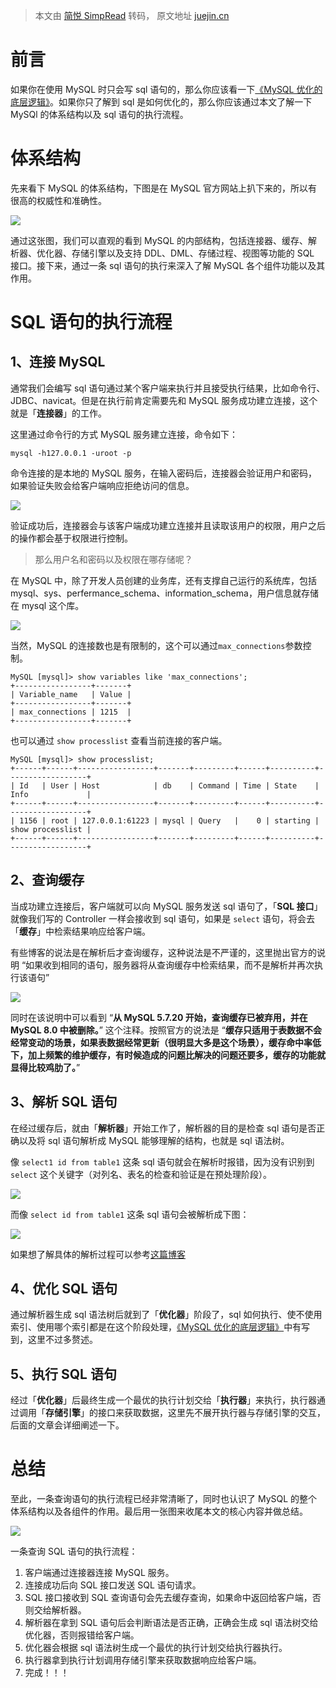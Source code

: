 > 本文由 [简悦 SimpRead](http://ksria.com/simpread/) 转码， 原文地址 [juejin.cn](https://juejin.cn/post/7307191939609509923)

前言
==

如果你在使用 MySQL 时只会写 sql 语句的，那么你应该看一下[《MySQL 优化的底层逻辑》](https://wangbinguang.blog.csdn.net/article/details/134464163 "https://wangbinguang.blog.csdn.net/article/details/134464163")。如果你只了解到 sql 是如何优化的，那么你应该通过本文了解一下 MySQl 的体系结构以及 sql 语句的执行流程。

体系结构
====

先来看下 MySQL 的体系结构，下图是在 MySQL 官方网站上扒下来的，所以有很高的权威性和准确性。

![](https://p3-juejin.byteimg.com/tos-cn-i-k3u1fbpfcp/6e2abbf262bf43658ba3cc9768124579~tplv-k3u1fbpfcp-jj-mark:3024:0:0:0:q75.awebp#?w=2080&h=2212&s=1440652&e=png&a=1&b=f7f6f5)

通过这张图，我们可以直观的看到 MySQL 的内部结构，包括连接器、缓存、解析器、优化器、存储引擎以及支持 DDL、DML、存储过程、视图等功能的 SQL 接口。接下来，通过一条 sql 语句的执行来深入了解 MySQL 各个组件功能以及其作用。

SQL 语句的执行流程
===========

1、连接 MySQL
----------

通常我们会编写 sql 语句通过某个客户端来执行并且接受执行结果，比如命令行、JDBC、navicat。但是在执行前肯定需要先和 MySQL 服务成功建立连接，这个就是「**连接器**」的工作。

这里通过命令行的方式 MySQL 服务建立连接，命令如下：

```
mysql -h127.0.0.1 -uroot -p
```

命令连接的是本地的 MySQL 服务，在输入密码后，连接器会验证用户和密码，如果验证失败会给客户端响应拒绝访问的信息。

![](https://p3-juejin.byteimg.com/tos-cn-i-k3u1fbpfcp/db9979460528421bb1da28f134eba2fe~tplv-k3u1fbpfcp-jj-mark:3024:0:0:0:q75.awebp#?w=5480&h=584&s=1041759&e=png&a=1&b=222222)

验证成功后，连接器会与该客户端成功建立连接并且读取该用户的权限，用户之后的操作都会基于权限进行控制。

> 那么用户名和密码以及权限在哪存储呢？

在 MySQL 中，除了开发人员创建的业务库，还有支撑自己运行的系统库，包括 mysql、sys、perfermance_schema、information_schema，用户信息就存储在 mysql 这个库。

![](https://p3-juejin.byteimg.com/tos-cn-i-k3u1fbpfcp/ee6bcb85920246e4bfbe09162763d767~tplv-k3u1fbpfcp-jj-mark:3024:0:0:0:q75.awebp#?w=1692&h=2320&s=1727825&e=png&a=1&b=212121)

当然，MySQL 的连接数也是有限制的，这个可以通过`max_connections`参数控制。

```
MySQL [mysql]> show variables like 'max_connections';
+-----------------+-------+
| Variable_name   | Value |
+-----------------+-------+
| max_connections | 1215  |
+-----------------+-------+
```

也可以通过 `show processlist` 查看当前连接的客户端。

```
MySQL [mysql]> show processlist;
+------+------+-----------------+-------+---------+------+----------+------------------+
| Id   | User | Host            | db    | Command | Time | State    | Info             |
+------+------+-----------------+-------+---------+------+----------+------------------+
| 1156 | root | 127.0.0.1:61223 | mysql | Query   |    0 | starting | show processlist |
+------+------+-----------------+-------+---------+------+----------+------------------+
```

2、查询缓存
------

当成功建立连接后，客户端就可以向 MySQL 服务发送 sql 语句了，「**SQL 接口**」就像我们写的 Controller 一样会接收到 sql 语句，如果是 `select` 语句，将会去「**缓存**」中检索结果响应给客户端。

有些博客的说法是在解析后才查询缓存，这种说法是不严谨的，这里抛出官方的说明 “如果收到相同的语句，服务器将从查询缓存中检索结果，而不是解析并再次执行该语句”

![](https://p3-juejin.byteimg.com/tos-cn-i-k3u1fbpfcp/5d486a09573e4e748c3ef9f7c7ec9840~tplv-k3u1fbpfcp-jj-mark:3024:0:0:0:q75.awebp#?w=3120&h=1304&s=2485141&e=png&a=1&b=fcfcfc)

同时在该说明中可以看到 “**从 MySQL 5.7.20 开始，查询缓存已被弃用，并在 MySQL 8.0 中被删除。**” 这个注释。按照官方的说法是 “**缓存只适用于表数据不会经常变动的场景，如果表数据经常更新（很明显大多是这个场景），缓存命中率低下，加上频繁的维护缓存，有时候造成的问题比解决的问题还要多，缓存的功能就显得比较鸡肋了。**”

3、解析 SQL 语句
-----------

在经过缓存后，就由「**解析器**」开始工作了，解析器的目的是检查 sql 语句是否正确以及将 sql 语句解析成 MySQL 能够理解的结构，也就是 sql 语法树。

像 `select1 id from table1` 这条 sql 语句就会在解析时报错，因为没有识别到 `select` 这个关键字（对列名、表名的检查和验证是在预处理阶段）。

![](https://p3-juejin.byteimg.com/tos-cn-i-k3u1fbpfcp/521b9709ce3c4afdabbbf7e118401dd1~tplv-k3u1fbpfcp-jj-mark:3024:0:0:0:q75.awebp#?w=4880&h=184&s=399142&e=png&a=1&b=222222)

而像 `select id from table1` 这条 sql 语句会被解析成下图：

![](https://p3-juejin.byteimg.com/tos-cn-i-k3u1fbpfcp/ebb0ac19c67245a8ab9843421fc84ce2~tplv-k3u1fbpfcp-jj-mark:3024:0:0:0:q75.awebp#?w=2704&h=1164&s=593396&e=png&a=1&b=f6efee)

如果想了解具体的解析过程可以参考[这篇博客](https://www.cnblogs.com/jkin/p/16848540.html "https://www.cnblogs.com/jkin/p/16848540.html")

4、优化 SQL 语句
-----------

通过解析器生成 sql 语法树后就到了「**优化器**」阶段了，sql 如何执行、使不使用索引、使用哪个索引都是在这个阶段处理，[《MySQL 优化的底层逻辑》](https://wangbinguang.blog.csdn.net/article/details/134464163 "https://wangbinguang.blog.csdn.net/article/details/134464163")中有写到，这里不过多赘述。

5、执行 SQL 语句
-----------

经过「**优化器**」后最终生成一个最优的执行计划交给「**执行器**」来执行，执行器通过调用「**存储引擎**」的接口来获取数据，这里先不展开执行器与存储引擎的交互，后面的文章会详细阐述一下。

总结
==

至此，一条查询语句的执行流程已经非常清晰了，同时也认识了 MySQL 的整个体系结构以及各组件的作用。最后用一张图来收尾本文的核心内容并做总结。

![](https://p3-juejin.byteimg.com/tos-cn-i-k3u1fbpfcp/bd75d1293aef4599bbf5d2a6ffed6229~tplv-k3u1fbpfcp-jj-mark:3024:0:0:0:q75.awebp#?w=2832&h=3164&s=6410969&e=png&a=1&b=feeed2)

一条查询 SQL 语句的执行流程：

1.  客户端通过连接器连接 MySQL 服务。
2.  连接成功后向 SQL 接口发送 SQL 语句请求。
3.  SQL 接口接收到 SQL 查询语句会先去缓存查询，如果命中返回给客户端，否则交给解析器。
4.  解析器在拿到 SQL 语句后会判断语法是否正确，正确会生成 sql 语法树交给优化器，否则报错给客户端。
5.  优化器会根据 sql 语法树生成一个最优的执行计划交给执行器执行。
6.  执行器拿到执行计划调用存储引擎来获取数据响应给客户端。
7.  完成！！！